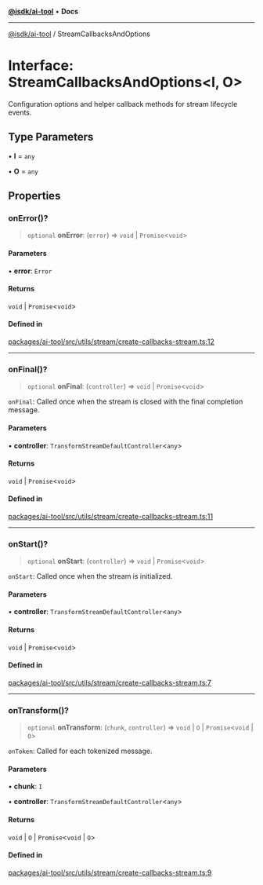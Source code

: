 [**@isdk/ai-tool**](../README.md) • **Docs**

***

[@isdk/ai-tool](../globals.md) / StreamCallbacksAndOptions

# Interface: StreamCallbacksAndOptions\<I, O\>

Configuration options and helper callback methods for stream lifecycle events.

## Type Parameters

• **I** = `any`

• **O** = `any`

## Properties

### onError()?

> `optional` **onError**: (`error`) => `void` \| `Promise`\<`void`\>

#### Parameters

• **error**: `Error`

#### Returns

`void` \| `Promise`\<`void`\>

#### Defined in

[packages/ai-tool/src/utils/stream/create-callbacks-stream.ts:12](https://github.com/isdk/ai-tool.js/blob/5f9f0083c734722103ff5468e424b48c212a55f0/src/utils/stream/create-callbacks-stream.ts#L12)

***

### onFinal()?

> `optional` **onFinal**: (`controller`) => `void` \| `Promise`\<`void`\>

`onFinal`: Called once when the stream is closed with the final completion message.

#### Parameters

• **controller**: `TransformStreamDefaultController`\<`any`\>

#### Returns

`void` \| `Promise`\<`void`\>

#### Defined in

[packages/ai-tool/src/utils/stream/create-callbacks-stream.ts:11](https://github.com/isdk/ai-tool.js/blob/5f9f0083c734722103ff5468e424b48c212a55f0/src/utils/stream/create-callbacks-stream.ts#L11)

***

### onStart()?

> `optional` **onStart**: (`controller`) => `void` \| `Promise`\<`void`\>

`onStart`: Called once when the stream is initialized.

#### Parameters

• **controller**: `TransformStreamDefaultController`\<`any`\>

#### Returns

`void` \| `Promise`\<`void`\>

#### Defined in

[packages/ai-tool/src/utils/stream/create-callbacks-stream.ts:7](https://github.com/isdk/ai-tool.js/blob/5f9f0083c734722103ff5468e424b48c212a55f0/src/utils/stream/create-callbacks-stream.ts#L7)

***

### onTransform()?

> `optional` **onTransform**: (`chunk`, `controller`) => `void` \| `O` \| `Promise`\<`void` \| `O`\>

`onToken`: Called for each tokenized message.

#### Parameters

• **chunk**: `I`

• **controller**: `TransformStreamDefaultController`\<`any`\>

#### Returns

`void` \| `O` \| `Promise`\<`void` \| `O`\>

#### Defined in

[packages/ai-tool/src/utils/stream/create-callbacks-stream.ts:9](https://github.com/isdk/ai-tool.js/blob/5f9f0083c734722103ff5468e424b48c212a55f0/src/utils/stream/create-callbacks-stream.ts#L9)
